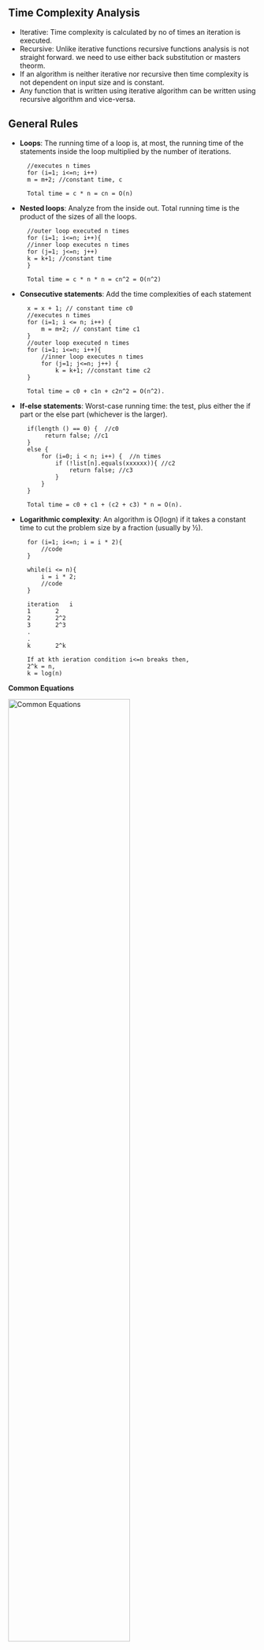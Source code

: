 ## Time Complexity Analysis
   
- Iterative: Time complexity is calculated by no of times an iteration is executed.  
- Recursive: Unlike iterative functions recursive functions analysis is not straight forward. we need to use either back substitution or masters theorm. 
- If an algorithm is neither iterative nor recursive then time complexity is not dependent on input size and is constant.
- Any function that is written using iterative algorithm can be written using recursive algorithm and vice-versa. 

## General Rules

- <b>Loops</b>: The running time of a loop is, at most, the running time of the statements inside the loop multiplied by the number of iterations.  

		//executes n times
		for (i=1; i<=n; i++)    
		m = m+2; //constant time, c   
		
		Total time = c * n = cn = O(n)  

- <b>Nested loops</b>: Analyze from the inside out. Total running time is the product of the sizes of all the loops.  

		//outer loop executed n times  
		for (i=1; i<=n; i++){  
		//inner loop executes n times  
		for (j=1; j<=n; j++)  
		k = k+1; //constant time  
		}  
		
		Total time = c * n * n = cn^2 = O(n^2)  

- <b>Consecutive statements</b>: Add the time complexities of each statement

		x = x + 1; // constant time c0  
		//executes n times  
		for (i=1; i <= n; i++) {   
			m = m+2; // constant time c1  
		}  
		//outer loop executed n times    
		for (i=1; i<=n; i++){   
			//inner loop executes n times   
			for (j=1; j<=n; j++) {  
				k = k+1; //constant time c2   
		}  
				
		Total time = c0 + c1n + c2n^2 = O(n^2).  

- <b>If-else statements</b>: Worst-case running time: the test, plus either the if part or the else part (whichever is the larger).  

		if(length () == 0) {  //c0
			 return false; //c1
		}  
		else {
			for (i=0; i < n; i++) {  //n times
				if (!list[n].equals(xxxxxx)){ //c2
					return false; //c3
				}
			}
		}
		
		Total time = c0 + c1 + (c2 + c3) * n = O(n).  

- <b>Logarithmic complexity</b>: An algorithm is O(logn) if it takes a constant time to cut the problem size by a fraction (usually by ½). 

		for (i=1; i<=n; i = i * 2){
			//code
		}    
		
		while(i <= n){
			i = i * 2;
			//code
		}
		
		iteration	i
		1		2
		2		2^2
		3		2^3
		.
		.
		k		2^k
		
		If at kth ieration condition i<=n breaks then, 
		2^k = n, 
		k = log(n)
		

<b>Common Equations</b>

<img src="commoneq.PNG" alt="Common Equations" align="middle" width="70%">

## Amortized Analysis

 - Amortized analysis refers to determining the time-averaged running time for a sequence of operations.  
 - Amortized analysis generally applies to a method that consists of a sequence of operations, where the vast majority of the operations are cheap, but some of the operations are expensive.
 - When one event in a sequence affects the cost of later events:
   - One particular task may be expensive.
   - But it may leave data structure in a state that the next few operations become easier.
 - Ex: Consider an array of elements from which we want to find the kth smallest element. 
   - This problem can be solved using sorting. After sorting the given array, return kth element from it. The cost of performing the sort (assuming comparison based sorting algorithm) is O(nlogn). 
   - If we perform n such selections then the average cost of each selection is O(nlogn/n) = O(logn). It indicates that sorting once reduces the complexity of subsequent operations.

Iterative algorithms examples
-

<b><ins>Problem 1</ins></b>

	int i=1;
	int s=1;
	while(s <= n){
		i++;
		s= s+i;
	}

	i --> 1	 2	3	4	5	6  .... k 
	s --> 1  3	6	10	15	21 .... n
	
	Value of n at kth iteration is 1 + 2 + 3 ....k = k(k+1)/2

	k(k+1)/2 <= n  
	k^2 <= n
	
	Ans: k = O(√n)

<b><ins>Problem 2</ins></b>

	for(int i=1; i^2 < n;i++){}
	
	i^2 < n 
	
	Ans: Time complexity is O(√n)
	
	<i>Note</i>: The best, worst and average cases are same, so we can write θ(√n).

<b><ins>Problem 3</ins></b>

	for(int i=1; i<= n; i++){
		for(int j=1; j<=i; j++){
			for(int k=1; k<= 100; k++){
				System.out.println("k" + k);
			}
		}
	}

	Lets observe the values of i,j,k with input size n.

	i -->	1	2	3	4	...n
	j -->	1	2	3	4	...n
	k -->	100	200	300	400	...n*100

	Time complexity is (100+200+300+400 ...+n*100) = 100n(n+1)/2.
	
	Ans: O(n^2)

<b><ins>Problem 4</ins></b>

	for(int i=1; i<= n; i++){
		for(int j=1; j<=i*i; j++){
			for(int k=1; k<= n/2; k++){
				System.out.println("k" + k);
			}
		}
	}

	Lets observe the values of i,j,k with input size n.

	i -->	1	2		3		4		...n<br>
	j -->	1	4		9		16		...n<sup>2</sup><br>
	k -->	n/2	4n/2		9n/2		16n/2		...(n<sup>2</sup>*n)/2

	Total time complexity for an input size of n is 
		n/2 + 4n/2 + 9n/2 ....(n^2)*n/2 = n/2(1+2*2+3*3+ ...n*n) = (n/2)*(n)(n+1)(2n+1)/6

	Ans: The time complexity of the problem is O(n^4).

<b><ins>Problem 5</ins></b>

	for(int i=1;i<n;i=i*2){
		//logic
	}

	lets observe i value for an input size n
	
	iteration --> 1		2	3	4	..k
	i value	  --> 2^0	2^1	2^2	2^3	..2^k

	If i takes k iterations to reach value of n, then 2^k = n. i.e. k = log2(n)

	Ans: The time complexity of the problem is O(log2(n))

	Note: if i value is incremented as i*3, then time complexity is log3(n). depending on the order of increase of i, 
	base of the log function changes.

<b><ins>Problem 6</ins></b>

	for(int i=n/2; i<= n; i++){ //n/2 times
		for(int j=1; j<=n/2; j++){ // n/2 times
			for(int k=1; k<= n; k=k*2){ //logn times
				System.out.println("k" + k);
			}
		}
	}

	The outer for loop executes from n/2 to n. i.e. n/2 times. 
	The middle for loop executes from 1 to n/2. i.e. n/2 times. 
	The innermost for loop executes log2(n). 

	Ans: Total time complexity is : (n/2)(n/2)log2(n) = n^2log(n)

<b><ins>Problem 7</ins></b>

	for(int i=n/2; i<= n; i++){ //n/2 times
		for(int j=1; j<=n; j=2*j){ // log2(n) times
			for(int k=1; k<= n; k=k*2){ //log2(n) times
				System.out.println("k" + k);
			}
		}
	}

	Ans: Total time complexity is : (n/2)(log2(n))(log2(n)) = n(log2(n))^2


<b><ins>Problem 8</ins></b>
	
	for(int i=1; i<= n; i++){ 
		for(int j=1; j<=n; j=j+i){ 
			//code
		}
	}

	The inner loop depends on outer loop for increment. Lets unroll this.

	i --> 1		2		3		...n<br>
	j --> n		n/2		n/3		...1

	Note: Inner for loop increments with the value of i. It means every iteration of inner for loop executes n/i times.

	Ans: Time complexity is n(1+1/2+1/3...+1/n) = nlog2(n)


<b><ins>Problem 9</ins></b>

	int k=2^2^n;
	for(int i=1; i<= k; i++){ 
		j=2;
		while(j<=k){
			j=j^2;
		}
	}

	Outer for loop executes n times given an input size n. As n value depends on k, lets see how k value impacts while loop.

	n --> 1			2			3				
	k --> 4			16			256
	j --> (2,4)		(2,4,16)	(2,4,16,256)	
	Total n*2		n*3			n*4 

	For a given n value, no of iterations of while loop is (n+1). Outer for loop executes k times. so total time is k*(n+1). i.e. (2^2^n)(n+1)
	
	Ans: The time complexity of the problem is (2^2^n)(n+1)

